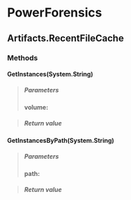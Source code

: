 ﻿# PowerForensics


## Artifacts.RecentFileCache

### Methods


#### GetInstances(System.String)

> ##### Parameters
> **volume:** 

> ##### Return value
> 

#### GetInstancesByPath(System.String)

> ##### Parameters
> **path:** 

> ##### Return value
> 